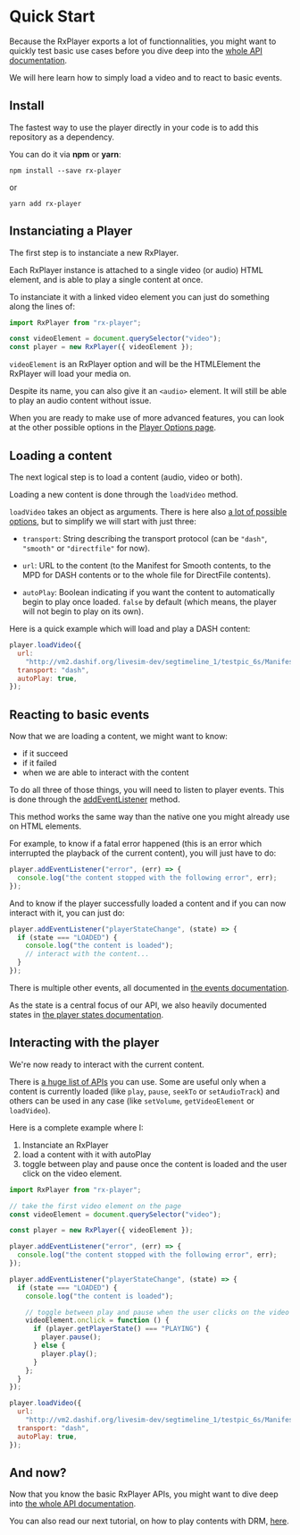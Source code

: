 # Quick Start

Because the RxPlayer exports a lot of functionnalities, you might want to
quickly test basic use cases before you dive deep into the [whole API
documentation](../../api/Overview.md).

We will here learn how to simply load a video and to react to basic events.

## Install

The fastest way to use the player directly in your code is to add this
repository as a dependency.

You can do it via **npm** or **yarn**:

```
npm install --save rx-player
```

or

```
yarn add rx-player
```

## Instanciating a Player

The first step is to instanciate a new RxPlayer.

Each RxPlayer instance is attached to a single video (or audio) HTML element,
and is able to play a single content at once.

To instanciate it with a linked video element you can just do something along
the lines of:

```js
import RxPlayer from "rx-player";

const videoElement = document.querySelector("video");
const player = new RxPlayer({ videoElement });
```

`videoElement` is an RxPlayer option and will be the HTMLElement the RxPlayer
will load your media on.

Despite its name, you can also give it an `<audio>` element. It will still be
able to play an audio content without issue.

When you are ready to make use of more advanced features, you can look at the
other possible options in the [Player Options
page](../../api/Creating_a_Player.md).

## Loading a content

The next logical step is to load a content (audio, video or both).

Loading a new content is done through the `loadVideo` method.

`loadVideo` takes an object as arguments. There is here also [a lot of possible
options](../../api/Loading_a_Content.md), but to simplify we will start
with just three:

- `transport`: String describing the transport protocol (can be `"dash"`,
  `"smooth"` or `"directfile"` for now).

- `url`: URL to the content (to the Manifest for Smooth contents, to the MPD
  for DASH contents or to the whole file for DirectFile contents).

- `autoPlay`: Boolean indicating if you want the content to automatically
  begin to play once loaded. `false` by default (which means, the player
  will not begin to play on its own).

Here is a quick example which will load and play a DASH content:

```js
player.loadVideo({
  url:
    "http://vm2.dashif.org/livesim-dev/segtimeline_1/testpic_6s/Manifest.mpd",
  transport: "dash",
  autoPlay: true,
});
```

## Reacting to basic events

Now that we are loading a content, we might want to know:

- if it succeed
- if it failed
- when we are able to interact with the content

To do all three of those things, you will need to listen to player events.
This is done through the
[addEventListener](../../api/Basic_Methods/addEventListener.md) method.

This method works the same way than the native one you might already use on
HTML elements.

For example, to know if a fatal error happened (this is an error which
interrupted the playback of the current content), you will just have to do:

```js
player.addEventListener("error", (err) => {
  console.log("the content stopped with the following error", err);
});
```

And to know if the player successfully loaded a content and if you can now
interact with it, you can just do:

```js
player.addEventListener("playerStateChange", (state) => {
  if (state === "LOADED") {
    console.log("the content is loaded");
    // interact with the content...
  }
});
```

There is multiple other events, all documented in [the events
documentation](../../api/Player_Events.md).

As the state is a central focus of our API, we also heavily documented states in
[the player states documentation](../../api/Player_States.md).

## Interacting with the player

We're now ready to interact with the current content.

There is [a huge list of APIs](../../api/Basic_Methods/play.md) you can use.
Some are useful only when a content is currently loaded (like `play`,
`pause`, `seekTo` or `setAudioTrack`) and others can be used in any case
(like `setVolume`, `getVideoElement` or `loadVideo`).

Here is a complete example where I:

1. Instanciate an RxPlayer
2. load a content with it with autoPlay
3. toggle between play and pause once the content is loaded and the user click
   on the video element.

```js
import RxPlayer from "rx-player";

// take the first video element on the page
const videoElement = document.querySelector("video");

const player = new RxPlayer({ videoElement });

player.addEventListener("error", (err) => {
  console.log("the content stopped with the following error", err);
});

player.addEventListener("playerStateChange", (state) => {
  if (state === "LOADED") {
    console.log("the content is loaded");

    // toggle between play and pause when the user clicks on the video
    videoElement.onclick = function () {
      if (player.getPlayerState() === "PLAYING") {
        player.pause();
      } else {
        player.play();
      }
    };
  }
});

player.loadVideo({
  url:
    "http://vm2.dashif.org/livesim-dev/segtimeline_1/testpic_6s/Manifest.mpd",
  transport: "dash",
  autoPlay: true,
});
```

## And now?

Now that you know the basic RxPlayer APIs, you might want to dive deep into [the
whole API documentation](../../api/Overview.md).

You can also read our next tutorial, on how to play contents with DRM,
[here](./Content_with_DRM.md).
